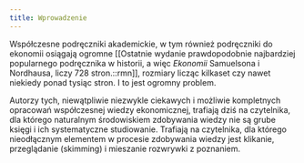 ```yaml
---
title: Wprowadzenie
---
```


Współczesne podręczniki akademickie, w tym również podręczniki do ekonomii osiągają ogromne [[Ostatnie wydanie prawdopodobnie najbardziej popularnego  podręcznika w historii, a więc *Ekonomii* Samuelsona i Nordhausa, liczy 728 stron.::rmn]], rozmiary licząc kilkaset czy nawet niekiedy ponad tysiąc stron. I to jest ogromny problem.


Autorzy tych, niewątpliwie niezwykle ciekawych i możliwie kompletnych opracowań współczesnej wiedzy ekonomicznej, trafiają dziś na czytelnika, dla którego naturalnym środowiskiem zdobywania wiedzy nie są grube księgi i ich systematyczne studiowanie. Trafiają na czytelnika, dla którego nieodłącznym elementem w procesie zdobywania wiedzy jest klikanie, przeglądanie (skimming) i mieszanie rozwrywki z poznaniem. 







